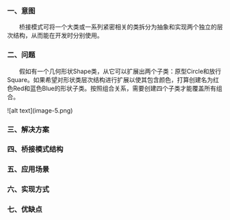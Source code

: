 ### 一、意图
&ensp;&ensp;&ensp;&ensp;桥接模式可将一个大类或一系列紧密相关的类拆分为抽象和实现两个独立的层次结构，从而能在开发时分别使用。
### 二、问题
&ensp;&ensp;&ensp;&ensp;假如有一个几何形状Shape类，从它可以扩展出两个子类：原型Circle和放行Square。如果希望对形状类层次结构进行扩展以使其包含颜色，打算创建名为红色Red和蓝色Blue的形状子类。按照组合关系，需要创建四个子类才能覆盖所有组合。
<div >![alt text](image-5.png)

### 三、解决方案

### 四、桥接模式结构

### 五、应用场景

### 六、实现方式

### 七、优缺点